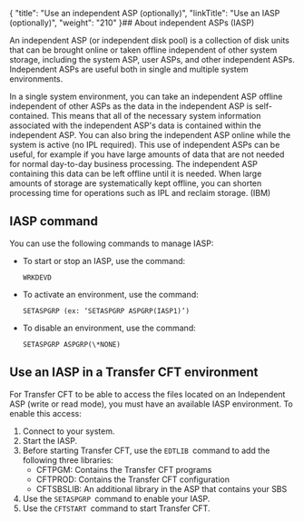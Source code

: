 {
    "title": "Use an independent ASP (optionally)",
    "linkTitle": "Use an IASP &#40;optionally&#41;",
    "weight": "210"
}## About independent ASPs (IASP)

An independent ASP (or independent disk pool) is a collection of disk units that can be brought online or taken offline independent of other system storage, including the system ASP, user ASPs, and other independent ASPs. Independent ASPs are useful both in single and multiple system environments.

In a single system environment, you can take an independent ASP offline independent of other ASPs as the data in the independent ASP is self-contained. This means that all of the necessary system information associated with the independent ASP's data is contained within the independent ASP. You can also bring the independent ASP online while the system is active (no IPL required). This use of independent ASPs can be useful, for example if you have large amounts of data that are not needed for normal day-to-day business processing. The independent ASP containing this data can be left offline until it is needed. When large amounts of storage are systematically kept offline, you can shorten processing time for operations such as IPL and reclaim storage. (IBM)

## IASP command

You can use the following commands to manage IASP:

- To start or stop an IASP, use the command:  
    ```
    WRKDEVD
    ```
- To activate an environment, use the command:  
    ```
    SETASPGRP (ex: ‘SETASPGRP ASPGRP(IASP1)’)
    ```
- To disable an environment, use the command:  
    ```
    SETASPGRP ASPGRP(\*NONE)
    ```

## Use an IASP in a Transfer CFT environment

For Transfer CFT to be able to access the files located on an Independent ASP (write or read mode), you must have an available IASP environment. To enable this access:

1. Connect to your system.
1. Start the IASP.
1. Before starting Transfer CFT, use the `EDTLIB `command to add the following three libraries:
    -   CFTPGM: Contains the Transfer CFT programs
    -   CFTPROD: Contains the Transfer CFT configuration
    -   CFTSBSLIB: An additional library in the ASP that contains your SBS
1. Use the `SETASPGRP `command to enable your IASP.
1. Use the `CFTSTART `command to start Transfer CFT.
